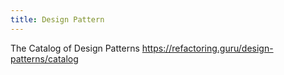 ```yaml
---
title: Design Pattern
---
```


The Catalog of Design Patterns
https://refactoring.guru/design-patterns/catalog
